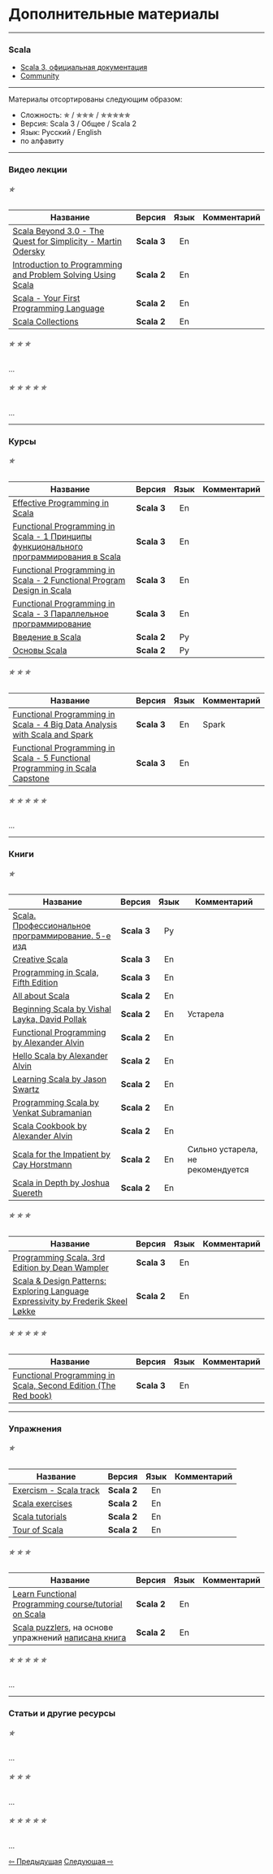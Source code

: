 # Дополнительные материалы

--- 

### Scala
- [Scala 3, официальная документация](https://docs.scala-lang.org/scala3/book/introduction.html)
- [Community](https://scala-lang.org/community/)

---

Материалы отсортированы следующим образом:
- Сложность: &#10031; / &#10031;&#10031;&#10031; / &#10031;&#10031;&#10031;&#10031;&#10031;
- Версия: Scala 3 / Общее / Scala 2
- Язык: Русский / English
- по алфавиту

---

### Видео лекции

###### &#10031;

| Название                                                                                                                                           |   Версия    | Язык | Комментарий |
|----------------------------------------------------------------------------------------------------------------------------------------------------|:-----------:|:----:|-------------|
| [Scala Beyond 3.0 - The Quest for Simplicity - Martin Odersky](https://www.youtube.com/watch?v=NXTjnowBx-c)                                        | **Scala 3** |  En  |             |
| [Introduction to Programming and Problem Solving Using Scala](https://www.youtube.com/watch?v=V-wKBH-gUeo&list=PLLMXbkbDbVt9z5dcm7uRgG3Fhw3u9LKoF) | **Scala 2** |  En  |             |
| [Scala - Your First Programming Language](https://www.youtube.com/playlist?list=PLJGDHERh23x-YBJ8LmYU_IGBFflvsKfLu)                                | **Scala 2** |  En  |             |
| [Scala Collections](https://www.youtube.com/playlist?list=PLJGDHERh23x-4bTASKbtwhhAuP6rYQJqE)                                                      | **Scala 2** |  En  |             |


###### &#10031; &#10031; &#10031;

...

###### &#10031; &#10031; &#10031; &#10031; &#10031;

...

--- 

### Курсы

###### &#10031;

| Название                                                                                                                                             |   Версия    | Язык | Комментарий |
|------------------------------------------------------------------------------------------------------------------------------------------------------|:-----------:|:----:|-------------|
| [Effective Programming in Scala](https://www.coursera.org/learn/effective-scala)                                                                     | **Scala 3** |  En  |             |
| [Functional Programming in Scala - 1 Принципы функционального программирования в Scala](https://www.coursera.org/learn/scala-functional-programming) | **Scala 3** |  En  |             |
| [Functional Programming in Scala - 2 Functional Program Design in Scala](https://www.coursera.org/learn/scala-functional-program-design)             | **Scala 3** |  En  |             |
| [Functional Programming in Scala - 3 Параллельное программирование](https://www.coursera.org/learn/scala-parallel-programming)                       | **Scala 3** |  En  |             |
| [Введение в Scala](https://stepik.org/course/16243/promo)                                                                                            | **Scala 2** |  Ру  |             |
| [Основы Scala](https://stepik.org/course/89974/promo)                                                                                                | **Scala 2** |  Ру  |             |

###### &#10031; &#10031; &#10031;

| Название                                                                                                                          |   Версия    | Язык | Комментарий |
|-----------------------------------------------------------------------------------------------------------------------------------|:-----------:|:----:|-------------|
| [Functional Programming in Scala - 4 Big Data Analysis with Scala and Spark](https://www.coursera.org/learn/scala-spark-big-data) | **Scala 3** |  En  | Spark       |
| [Functional Programming in Scala - 5 Functional Programming in Scala Capstone](https://www.coursera.org/learn/scala-capstone)     | **Scala 3** |  En  |             |


###### &#10031; &#10031; &#10031; &#10031; &#10031;

...

---

### Книги

###### &#10031;

| Название                                                                                                                                                                                                                                            |   Версия    | Язык | Комментарий                       |
|-----------------------------------------------------------------------------------------------------------------------------------------------------------------------------------------------------------------------------------------------------|:-----------:|:----:|-----------------------------------|
| [Scala. Профессиональное программирование. 5-е изд](https://www.piter.com/product/scala-professionalnoe-programmirovanie-5-e-izd)                                                                                                                   | **Scala 3** |  Ру  |                                   |
| [Creative Scala](https://www.creativescala.org/creative-scala.html#foreword)                                                                                                                                                                        | **Scala 3** |  En  |                                   |
| [Programming in Scala, Fifth Edition](https://www.artima.com/shop/programming_in_scala_5ed)                                                                                                                                                         | **Scala 3** |  En  |                                   |
| [All about Scala](https://allaboutscala.com/)                                                                                                                                                                                                       | **Scala 2** |  En  |                                   |
| [Beginning Scala by Vishal Layka, David Pollak](https://link.springer.com/book/10.1007/978-1-4842-0232-6)                                                                                                                                           | **Scala 2** |  En  | Устарела                          |
| [Functional Programming by Alexander Alvin](https://alvinalexander.com/photos/functional-programming-simplied-free-pdf-preview/)                                                                                                                    | **Scala 2** |  En  |                                   |
| [Hello Scala by Alexander Alvin](https://alvinalexander.com/photos/hello-scala-free-pdf-preview/)                                                                                                                                                   | **Scala 2** |  En  |                                   |
| [Learning Scala by Jason Swartz](https://www.oreilly.com/library/view/learning-scala/9781449368814/)                                                                                                                                                | **Scala 2** |  En  |                                   |
| [Programming Scala by Venkat Subramanian](https://books.google.ru/books/about/Programming_Scala.html?id=Jq2EOwAACAAJ&redir_esc=y)                                                                                                                   | **Scala 2** |  En  |                                   |
| [Scala Cookbook by Alexander Alvin](https://www.amazon.com/Scala-Cookbook-Object-Oriented-Functional-Programming-dp-1492051543/dp/1492051543?&linkCode=sl1&tag=devdaily-20&linkId=d089a7152c070d0ae50814301bb12d21&language=en_US&ref_=as_li_ss_tl) | **Scala 2** |  En  |                                   |
| [Scala for the Impatient by Cay Horstmann](https://horstmann.com/scala/)                                                                                                                                                                            | **Scala 2** |  En  | Сильно устарела, не рекомендуется |
| [Scala in Depth by Joshua Suereth](https://www.manning.com/books/scala-in-depth)                                                                                                                                                                    | **Scala 2** |  En  |                                   |

###### &#10031; &#10031; &#10031;

| Название                                                                                                                                                  |   Версия    | Язык | Комментарий |
|-----------------------------------------------------------------------------------------------------------------------------------------------------------|:-----------:|:----:|-------------|
| [Programming Scala, 3rd Edition by Dean Wampler](https://deanwampler.github.io/books/programmingscala.html)                                               | **Scala 3** |  En  |             |
| [Scala & Design Patterns: Exploring Language Expressivity by Frederik Skeel Løkke](https://www.scala-lang.org/old/sites/default/files/FrederikThesis.pdf) | **Scala 2** |  En  |             |


###### &#10031; &#10031; &#10031; &#10031; &#10031;

| Название                                                                                                                                                                                                       |   Версия    | Язык | Комментарий |
|----------------------------------------------------------------------------------------------------------------------------------------------------------------------------------------------------------------|:-----------:|:----:|-------------|
| [Functional Programming in Scala, Second Edition (The Red book)](https://www.manning.com/books/functional-programming-in-scala-second-edition?query=Functional%20Programming%20in%20Scala,%20Second%20Edition) | **Scala 3** |  En  |             |


---

### Упражнения

###### &#10031;

| Название                                                    |   Версия    | Язык | Комментарий |
|-------------------------------------------------------------|:-----------:|:----:|-------------|
| [Exercism - Scala track](https://exercism.org/tracks/scala) | **Scala 2** |  En  |             |
| [Scala exercises](https://www.scala-exercises.org/)         | **Scala 2** |  En  |             |
| [Scala tutorials](http://scalatutorials.com/tour/)          | **Scala 2** |  En  |             |
| [Tour of Scala](https://tourofscala.com/)                   | **Scala 2** |  En  |             |

###### &#10031; &#10031; &#10031;

| Название                                                                                                                                  |   Версия    | Язык | Комментарий |
|-------------------------------------------------------------------------------------------------------------------------------------------|:-----------:|:----:|-------------|
| [Learn Functional Programming course/tutorial on Scala](https://github.com/dehun/learn-fp)                                                | **Scala 2** |  En  |             |
| [Scala puzzlers](https://scalapuzzlers.com/index.html), на основе упражнений [написана книга](https://www.artima.com/shop/scala_puzzlers) | **Scala 2** |  En  |             |

###### &#10031; &#10031; &#10031; &#10031; &#10031;

...


---

### Статьи и другие ресурсы

###### &#10031;

...

###### &#10031; &#10031; &#10031;

...

###### &#10031; &#10031; &#10031; &#10031; &#10031;

...


<div>
    <a href="extra">&#8678; Предыдущая</a>
    <a href="extra">Следующая &#8680;</a>
</div>
